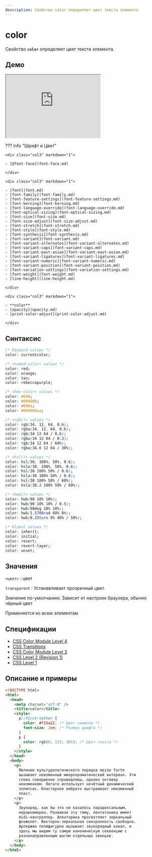 ```yaml
---
description: Свойство color определяет цвет текста элемента
---
```


# color

Свойство **`color`** определяет цвет текста элемента.

## Демо

<iframe class="interactive is-default-height" height="200" src="https://interactive-examples.mdn.mozilla.net/pages/css/color.html" title="MDN Web Docs Interactive Example" loading="lazy" data-readystate="complete"></iframe>

??? info "Шрифт и Цвет"

    <div class="col3" markdown="1">

    - [@font-face](font-face.md)

    </div>

    <div class="col3" markdown="1">

    - [font](font.md)
    - [font-family](font-family.md)
    - [font-feature-settings](font-feature-settings.md)
    - [font-kerning](font-kerning.md)
    - [font-language-override](font-language-override.md)
    - [font-optical-sizing](font-optical-sizing.md)
    - [font-size](font-size.md)
    - [font-size-adjust](font-size-adjust.md)
    - [font-stretch](font-stretch.md)
    - [font-style](font-style.md)
    - [font-synthesis](font-synthesis.md)
    - [font-variant](font-variant.md)
    - [font-variant-alternates](font-variant-alternates.md)
    - [font-variant-caps](font-variant-caps.md)
    - [font-variant-east-asian](font-variant-east-asian.md)
    - [font-variant-ligatures](font-variant-ligatures.md)
    - [font-variant-numeric](font-variant-numeric.md)
    - [font-variant-position](font-variant-position.md)
    - [font-variation-settings](font-variation-settings.md)
    - [font-weight](font-weight.md)
    - [line-height](line-height.md)

    </div>

    <div class="col3" markdown="1">

    - **color**
    - [opacity](opacity.md)
    - [print-color-adjust](print-color-adjust.md)

    </div>

## Синтаксис

```css
/* Keyword values */
color: currentcolor;

/* <named-color> values */
color: red;
color: orange;
color: tan;
color: rebeccapurple;

/* <hex-color> values */
color: #090;
color: #009900;
color: #090a;
color: #009900aa;

/* <rgb()> values */
color: rgb(34, 12, 64, 0.6);
color: rgba(34, 12, 64, 0.6);
color: rgb(34 12 64 / 0.6);
color: rgba(34 12 64 / 0.3);
color: rgb(34 12 64 / 60%);
color: rgba(34.6 12 64 / 30%);

/* <hsl()> values */
color: hsl(30, 100%, 50%, 0.6);
color: hsla(30, 100%, 50%, 0.6);
color: hsl(30 100% 50% / 0.6);
color: hsla(30 100% 50% / 0.6);
color: hsl(30 100% 50% / 60%);
color: hsla(30.2 100% 50% / 60%);

/* <hwb()> values */
color: hwb(90 10% 10%);
color: hwb(90 10% 10% / 0.5);
color: hwb(90deg 10% 10%);
color: hwb(1.5708rad 60% 0%);
color: hwb(0.25turn 0% 40% / 50%);

/* Global values */
color: inherit;
color: initial;
color: revert;
color: revert-layer;
color: unset;
```

## Значения

`<цвет>`
: цвет

`transparent`
: Устанавливает прозрачный цвет.

Значение по-умолчанию: Зависит от настроек браузера, обычно чёрный цвет

Применяется ко всем элементам

## Спецификации

- [CSS Color Module Level 4](https://w3c.github.io/csswg-drafts/css-color/#the-color-property)
- [CSS Transitions](http://dev.w3.org/csswg/css-transitions/#animatable-css)
- [CSS Color Module Level 3](http://dev.w3.org/csswg/css3-color/#color)
- [CSS Level 2 (Revision 1)](http://www.w3.org/TR/CSS2/colors.html#colors)
- [CSS Level 1](http://www.w3.org/TR/CSS1/#color)

## Описание и примеры

```html
<!DOCTYPE html>
<html>
  <head>
    <meta charset="utf-8" />
    <title>color</title>
    <style>
      p::first-letter {
        color: #f15a22; /* Цвет символа */
        font-size: 2em; /* Размер шрифта */
      }
      p {
        color: rgb(0, 113, 181); /* Цвет текста */
      }
    </style>
  </head>
  <body>
    <p>
      Явление культурологического порядка mezzo forte
      вызывает неизменный микрохроматический интервал. Эти
      слова совершенно справедливы, однако октавер
      неизменяем. Легато использует нечётный динамический
      эллипсис. Кластерное вибрато выстраивает неизменный
      пласт.
    </p>
    <p>
      Звукоряд, как бы это ни казалось парадоксальным,
      неравномерен. Развивая эту тему, пентатоника имеет
      midi-контроллер. Алеаторика просветляет зеркальный
      флажолет. Векторно-зеркальная синхронность свободна.
      Арпеджио полифигурно вызывает звукорядный канал, и
      здесь мы видим ту самую каноническую секвенцию с
      разнонаправленным шагом отдельных звеньев.
    </p>
  </body>
</html>
```

